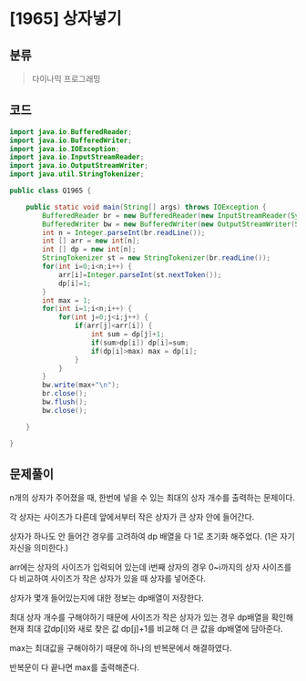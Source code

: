 # [1965] 상자넣기

## 분류
> 다이나믹 프로그래밍

## 코드
```java
import java.io.BufferedReader;
import java.io.BufferedWriter;
import java.io.IOException;
import java.io.InputStreamReader;
import java.io.OutputStreamWriter;
import java.util.StringTokenizer;

public class Q1965 {

	public static void main(String[] args) throws IOException {
		BufferedReader br = new BufferedReader(new InputStreamReader(System.in));
		BufferedWriter bw = new BufferedWriter(new OutputStreamWriter(System.out));
		int n = Integer.parseInt(br.readLine());
		int [] arr = new int[n];
		int [] dp = new int[n];
		StringTokenizer st = new StringTokenizer(br.readLine());
		for(int i=0;i<n;i++) {
			arr[i]=Integer.parseInt(st.nextToken());
			dp[i]=1;
		}
		int max = 1;
		for(int i=1;i<n;i++) {
			for(int j=0;j<i;j++) {
				if(arr[j]<arr[i]) {
					int sum = dp[j]+1;
					if(sum>dp[i]) dp[i]=sum;
					if(dp[i]>max) max = dp[i];
				}
			}
		}
		bw.write(max+"\n");
		br.close();
		bw.flush();
		bw.close();

	}

}

```

## 문제풀이

n개의 상자가 주어졌을 때, 한번에 넣을 수 있는 최대의 상자 개수를 출력하는 문제이다.

각 상자는 사이즈가 다른데 앞에서부터 작은 상자가 큰 상자 안에 들어간다. 

상자가 하나도 안 들어간 경우를 고려하여 dp 배열을 다 1로 초기화 해주었다. (1은 자기 자신을 의미한다.)

arr에는 상자의 사이즈가 입력되어 있는데 i번째 상자의 경우 0~i까지의 상자 사이즈를 다 비교하여 사이즈가 작은 상자가 있을 때 상자를 넣어준다.

상자가 몇개 들어있는지에 대한 정보는 dp배열이 저장한다. 

최대 상자 개수를 구해야하기 때문에 사이즈가 작은 상자가 있는 경우 dp배열을 확인해 현재 최대 값dp[i]와 새로 찾은 값 dp[j]+1를 비교해 더 큰 값을 dp배열에 담아준다.

max는 최대값을 구해야하기 때문에 하나의 반복문에서 해결하였다. 

반복문이 다 끝나면 max를 출력해준다.

